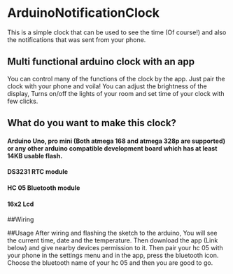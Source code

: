 # ArduinoNotificationClock
This is a simple clock that can be used to see the time (Of course!) and also the notifications that was sent from your phone.

## Multi functional arduino clock with an app
You can control many of the functions of the clock by the app. Just pair the clock with your phone and voila! You can adjust the brightness of the display, Turns on/off the lights of your room and set time of your clock with few clicks.

## What do you want to make this clock?
#### Arduino Uno, pro mini (Both atmega 168 and atmega 328p are supported) or any other arduino compatible development board which has at least 14KB usable flash.
#### DS3231 RTC module
#### HC 05 Bluetooth module
#### 16x2 Lcd

##Wiring


##Usage
After wiring and flashing the sketch to the arduino, You will see the current time, date and the temperature. Then download the app (Link below) and give nearby devices permission to it. Then pair your hc 05 with your phone in the settings menu and in the app, press the bluetooth icon. Choose the bluetooth name of your hc 05 and then you are good to go.

